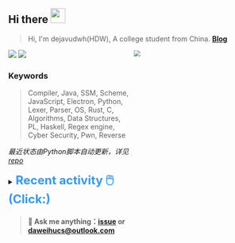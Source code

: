## Hi there <img src="https://raw.githubusercontent.com/MartinHeinz/MartinHeinz/master/wave.gif" width="30px">

> Hi, I'm dejavudwh(HDW), A college student from China. **[Blog](https://www.cnblogs.com/secoding)** 

![](https://komarev.com/ghpvc/?username=dejavudwh)
<img src="https://img.shields.io/badge/BLOG-dejavudwh-blue"><a href="https://www.cnblogs.com/secoding/"></a></img>
<img align="right" width="50%" src="https://github-readme-stats.vercel.app/api?username=dejavudwh&show_icons=true&theme=onedark&count_private=true" style="zoom: 80%;" /> 

### Keywords 

> Compiler, Java, SSM, Scheme, JavaScript, Electron, Python, Lexer, Parser, OS, Rust, C, Algorithms, Data Structures, PL, Haskell, Regex engine, Cyber Security, Pwn, Reverse

*最近状态由Python脚本自动更新，详见<a href="https://github.com/dejavudwh/dejavudwh"> repo</a>*

<details>

  <summary><font size="5.5" color="#3399FF"><b>Recent activity 🖱️(Click:)</b></font></summary>

  - <details open>

    <summary><font size="3.5" color="#3399FF"><b>Recent Post 🖱️</b></font></summary>
    <br>
    <table>
    <tr>
    <td>
    <!-- ZHIHUPOSTS:START --> 

    <!-- ZHIHUPOSTS:END -->
    </td>
    <td>
    <!-- GITHUB:START -->

    - [dejavudwh commented on issue dejavudwh/about-rt-thread#32](https://github.com/dejavudwh/about-rt-thread/issues/32) - 2023-06-03T16:29:06Z
    - [dejavudwh opened an issue in dejavudwh/about-rt-thread](https://github.com/dejavudwh/about-rt-thread/issues/32) - 2023-06-03T14:22:27Z
    - [dejavudwh opened an issue in dejavudwh/about-rt-thread](https://github.com/dejavudwh/about-rt-thread/issues/31) - 2023-06-02T18:50:28Z
    - [dejavudwh starred stm32-rs/stm32f0xx-hal](https://github.com/stm32-rs/stm32f0xx-hal) - 2023-06-02T18:14:09Z
    - [dejavudwh opened an issue in dejavudwh/about-rt-thread](https://github.com/dejavudwh/about-rt-thread/issues/30) - 2023-06-01T14:36:40Z
    <!-- GITHUB:END -->
    </td>
    </tr>
    </table>
  </details>

</details>

> #### 💬 Ask me anything：[issue](https://github.com/dejavudwh/dejavudwh/issues) or [daweihucs@outlook.com](mailto:daweihucs@outlook.com)